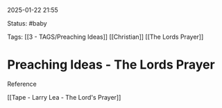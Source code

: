 2025-01-22 21:55

Status: #baby 

Tags: [[3 - TAGS/Preaching Ideas]] [[Christian]] [[The Lords Prayer]] 

# Preaching Ideas - The Lords Prayer


Reference

[[Tape - Larry Lea - The Lord's Prayer]]